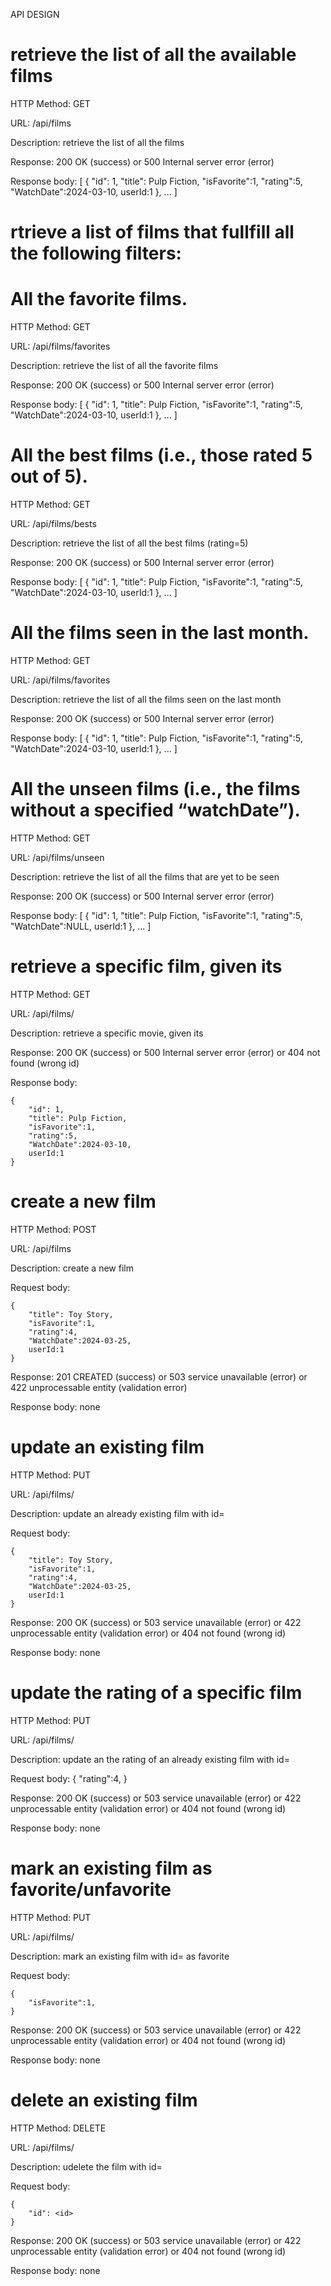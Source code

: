 API DESIGN

# retrieve the list of all the available films

HTTP Method: GET

URL: /api/films

Description: retrieve the list of all the films

Response: 200 OK (success) or 500 Internal server error (error)

Response body:
[
    {
        "id": 1,
        "title": Pulp Fiction,
        "isFavorite":1,
        "rating":5,
        "WatchDate":2024-03-10,
        userId:1
    },
    ... 
]


# rtrieve a list of films that fullfill all the following filters:
# All the favorite films.

HTTP Method: GET

URL: /api/films/favorites

Description: retrieve the list of all the favorite films

Response: 200 OK (success) or 500 Internal server error (error)

Response body:
[
    {
        "id": 1,
        "title": Pulp Fiction,
        "isFavorite":1,
        "rating":5,
        "WatchDate":2024-03-10,
        userId:1
    },
    ... 
]

# All the best films (i.e., those rated 5 out of 5).

HTTP Method: GET

URL: /api/films/bests

Description: retrieve the list of all the best films (rating=5)

Response: 200 OK (success) or 500 Internal server error (error)

Response body:
[
    {
        "id": 1,
        "title": Pulp Fiction,
        "isFavorite":1,
        "rating":5,
        "WatchDate":2024-03-10,
        userId:1
    },
    ... 
]
# All the films seen in the last month.

HTTP Method: GET

URL: /api/films/favorites

Description: retrieve the list of all the films seen on the last month

Response: 200 OK (success) or 500 Internal server error (error)

Response body:
[
    {
        "id": 1,
        "title": Pulp Fiction,
        "isFavorite":1,
        "rating":5,
        "WatchDate":2024-03-10,
        userId:1
    },
    ... 
]
# All the unseen films (i.e., the films without a specified “watchDate”).

HTTP Method: GET

URL: /api/films/unseen

Description: retrieve the list of all the films that are yet to be seen

Response: 200 OK (success) or 500 Internal server error (error)

Response body:
[
    {
        "id": 1,
        "title": Pulp Fiction,
        "isFavorite":1,
        "rating":5,
        "WatchDate":NULL,
        userId:1
    },
    ... 
]




# retrieve a specific film, given its <id>

HTTP Method: GET

URL: /api/films/<id>

Description: retrieve a specific movie, given its <id>

Response: 200 OK (success) or 500 Internal server error (error) or 404 not found (wrong id)

Response body:

    {
        "id": 1,
        "title": Pulp Fiction,
        "isFavorite":1,
        "rating":5,
        "WatchDate":2024-03-10,
        userId:1
    }


# create a new film

HTTP Method: POST

URL: /api/films

Description: create a new film

Request body:

    {
        "title": Toy Story,
        "isFavorite":1,
        "rating":4,
        "WatchDate":2024-03-25,
        userId:1
    }

Response: 201 CREATED (success) or 503  service unavailable (error) or 422 unprocessable entity (validation error)

Response body: none

# update an existing film

HTTP Method: PUT

URL: /api/films/<id>

Description:  update an already existing film with id=<id>

Request body:

    {
        "title": Toy Story,
        "isFavorite":1,
        "rating":4,
        "WatchDate":2024-03-25,
        userId:1
    }

Response: 200 OK (success) or 503  service unavailable (error) or 422 unprocessable entity (validation error) or 404 not found (wrong id)

Response body: none

# update the rating of a specific film

HTTP Method: PUT

URL: /api/films/<id>

Description:  update an the rating of an already existing film with id=<id>

Request body:
    {
        "rating":4,
    }

Response: 200 OK (success) or 503  service unavailable (error) or 422 unprocessable entity (validation error) or 404 not found (wrong id)

Response body: none

# mark an existing film as favorite/unfavorite

HTTP Method: PUT

URL: /api/films/<id>

Description:  mark an existing film with id=<id> as favorite

Request body:

    {
        "isFavorite":1,
    }

Response: 200 OK (success) or 503  service unavailable (error) or 422 unprocessable entity (validation error) or 404 not found (wrong id)

Response body: none

# delete an existing film

HTTP Method: DELETE

URL: /api/films/<id>

Description:  udelete the film with id=<id>

Request body:

    {
        "id": <id>
    }

Response: 200 OK (success) or 503  service unavailable (error) or 422 unprocessable entity (validation error) or 404 not found (wrong id)

Response body: none



